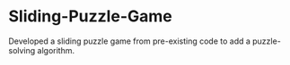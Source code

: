 # Sliding-Puzzle-Game
Developed a sliding puzzle game from pre-existing code to add a puzzle-solving algorithm.
